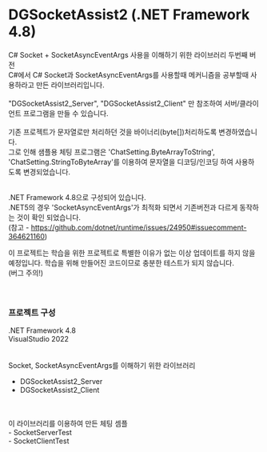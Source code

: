 # DGSocketAssist2 (.NET Framework 4.8)
C# Socket + SocketAsyncEventArgs 사용을 이해하기 위한 라이브러리 두번째 버전<br />
C#에서 C# Socket과 SocketAsyncEventArgs를 사용할때 메커니즘을 공부할때 사용하라고 만든 라이브러리입니다.<br />
<br />
"DGSocketAssist2_Server", "DGSocketAssist2_Client" 만 참조하여 서버/클라이언트 프로그램을 만들 수 있습니다.<br />
<br />
기존 프로젝트가 문자열로만 처리하던 것을 바이너리(byte[])처리하도록 변경하였습니다.<br />
그로 인해 샘플용 체팅 프로그램은 'ChatSetting.ByteArrayToString', 'ChatSetting.StringToByteArray'를 이용하여 문자열을 디코딩/인코딩 하여 사용하도록 변경되었습니다.<br />
<br />

.NET Framework 4.8으로 구성되어 있습니다.<br />
.NET5의 경우 'SocketAsyncEventArgs'가 최적화 되면서 기존버전과 다르게 동작하는 것이 확인 되었습니다.<br />
(참고 - https://github.com/dotnet/runtime/issues/24950#issuecomment-364621160)<br />

이 프로젝트는 학습을 위한 프로젝트로 특별한 이유가 없는 이상 업데이트를 하지 않을 예정입니다.
학습을 위해 만들어진 코드이므로 충분한 테스트가 되지 않습니다.<br />
(버그 주의!)<br />
<br />
<br />

### 프로젝트 구성
.NET Framework 4.8<br />
VisualStudio 2022<br />
<br />
<br />
Socket, SocketAsyncEventArgs를 이해하기 위한 라이브러리<br />
- DGSocketAssist2_Server<br />
- DGSocketAssist2_Client<br />
<br />
<br />
이 라이브러리를 이용하여 만든 체팅 셈플<br />
- SocketServerTest<br />
- SocketClientTest<br />
<br />
